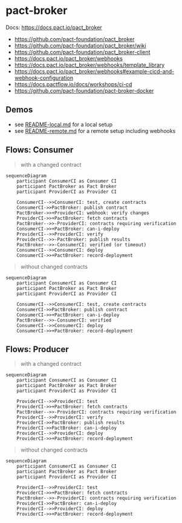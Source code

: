 # pact-broker

Docs: https://docs.pact.io/pact_broker

- https://github.com/pact-foundation/pact_broker
- https://github.com/pact-foundation/pact_broker/wiki
- https://github.com/pact-foundation/pact_broker-client
- https://docs.pact.io/pact_broker/webhooks
- https://docs.pact.io/pact_broker/webhooks/template_library
- https://docs.pact.io/pact_broker/webhooks#example-cicd-and-webhook-configuration
- https://docs.pactflow.io/docs/workshops/ci-cd
- https://github.com/pact-foundation/pact-broker-docker

## Demos

- see [README-local.md](README-local.md) for a local setup 
- see [README-remote.md](README-remote.md) for a remote setup including webhooks

## Flows: Consumer

> with a changed contract

```mermaid
sequenceDiagram
    participant ConsumerCI as Consumer CI
    participant PactBroker as Pact Broker
    participant ProviderCI as Provider CI

    ConsumerCI-->>ConsumerCI: test, create contracts
    ConsumerCI->>PactBroker: publish contract
    PactBroker->>+ProviderCI: webhook: verify changes
    ProviderCI->>+PactBroker: fetch contracts
    PactBroker-->>-ProviderCI: contracts requiring verification
    ConsumerCI->>+PactBroker: can-i-deploy
    ProviderCI-->>ProviderCI: verify
    ProviderCI-->>-PactBroker: publish results
    PactBroker-->>-ConsumerCI: verified (or timeout)
    ConsumerCI-->>ConsumerCI: deploy
    ConsumerCI->>+PactBroker: record-deployment
```

> without changed contracts

```mermaid
sequenceDiagram
    participant ConsumerCI as Consumer CI
    participant PactBroker as Pact Broker
    participant ProviderCI as Provider CI

    ConsumerCI-->>ConsumerCI: test, create contracts
    ConsumerCI->>PactBroker: publish contract
    ConsumerCI->>+PactBroker: can-i-deploy
    PactBroker-->>-ConsumerCI: verified
    ConsumerCI-->>ConsumerCI: deploy
    ConsumerCI->>+PactBroker: record-deployment
```

## Flows: Producer

> with a changed contract

```mermaid
sequenceDiagram
    participant ConsumerCI as Consumer CI
    participant PactBroker as Pact Broker
    participant ProviderCI as Provider CI

    ProviderCI-->>ProviderCI: test
    ProviderCI->>+PactBroker: fetch contracts
    PactBroker-->>-ProviderCI: contracts requiring verification
    ProviderCI-->>ProviderCI: verify
    ProviderCI->>PactBroker: publish results
    ProviderCI->>PactBroker: can-i-deploy
    ProviderCI-->>ProviderCI: deploy
    ProviderCI->>+PactBroker: record-deployment
```

> without changed contracts

```mermaid
sequenceDiagram
    participant ConsumerCI as Consumer CI
    participant PactBroker as Pact Broker
    participant ProviderCI as Provider CI

    ProviderCI-->>ProviderCI: test
    ProviderCI->>+PactBroker: fetch contracts
    PactBroker-->>-ProviderCI: contracts requiring verification
    ProviderCI->>PactBroker: can-i-deploy
    ProviderCI-->>ProviderCI: deploy
    ProviderCI->>+PactBroker: record-deployment
```
